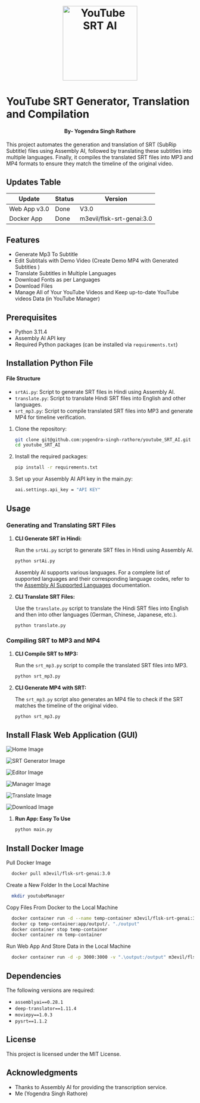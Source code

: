 <h1 align="center">
  <br>
  <a href="https://github.com/yogendra-singh-rathore/youtube_SRT_AI/"><img src="image/logo.jpg" width="200px" alt="YouTube SRT AI"></a>
</h1>

# YouTube SRT Generator, Translation and Compilation
<h4 align="center">By- Yogendra Singh Rathore</h4>

This project automates the generation and translation of SRT (SubRip Subtitle) files using Assembly AI, followed by translating these subtitles into multiple languages. Finally, it compiles the translated SRT files into MP3 and MP4 formats to ensure they match the timeline of the original video.

## Updates Table
| Update    | Status | Version |
| -------- | ------- | ------- |
| Web App v3.0 | Done | V3.0 |
| Docker App | Done | m3evil/flsk-srt-genai:3.0 |

## Features

- Generate Mp3 To Subtitle 
- Edit Subtitals with Demo Video (Create Demo MP4 with Generated Subtitles )
- Translate Subtitles in Multiple Languages
- Download Fonts as per Languages
- Download Files
- Manage All of Your YouTube Videos and Keep up-to-date YouTube videos Data (in YouTube Manager)

## Prerequisites

- Python 3.11.4
- Assembly AI API key
- Required Python packages (can be installed via `requirements.txt`)

## Installation Python File
#### File Structure

- `srtAi.py`: Script to generate SRT files in Hindi using Assembly AI.
- `translate.py`: Script to translate Hindi SRT files into English and other languages.
- `srt_mp3.py`: Script to compile translated SRT files into MP3 and generate MP4 for timeline verification.
  
1. Clone the repository:

    ```bash
    git clone git@github.com:yogendra-singh-rathore/youtube_SRT_AI.git
    cd youtube_SRT_AI
    ```

2. Install the required packages:

    ```bash
    pip install -r requirements.txt
    ```

3. Set up your Assembly AI API key in the main.py:

    ```bash
    aai.settings.api_key = "API KEY"
    ```

## Usage

### Generating and Translating SRT Files

1. **CLI Generate SRT in Hindi:**

    Run the `srtAi.py` script to generate SRT files in Hindi using Assembly AI.

    ```bash
    python srtAi.py
    ```

    Assembly AI supports various languages. For a complete list of supported languages and their corresponding language codes, refer to the [Assembly AI Supported Languages](https://www.assemblyai.com/docs/concepts/supported-languages) documentation.

2. **CLI Translate SRT Files:**

    Use the `translate.py` script to translate the Hindi SRT files into English and then into other languages (German, Chinese, Japanese, etc.).

    ```bash
    python translate.py
    ```

### Compiling SRT to MP3 and MP4

1. **CLI Compile SRT to MP3:**

    Run the `srt_mp3.py` script to compile the translated SRT files into MP3.

    ```bash
    python srt_mp3.py
    ```

2. **CLI Generate MP4 with SRT:**

    The `srt_mp3.py` script also generates an MP4 file to check if the SRT matches the timeline of the original video.

    ```bash
    python srt_mp3.py
    ```

  
## Install Flask Web Application (GUI)
![Home Image](image/homev.png)

![SRT Generator Image](image/srt_gen.png)

![Editor Image](image/editor.png)

![Manager Image](image/manager.png)

![Translate Image](image/translate.png)

![Download Image](image/download.png)

1. **Run App: Easy To Use**
    ```bash
    python main.py
    ```
## Install Docker Image
Pull Docker Image
  ```bash
    docker pull m3evil/flsk-srt-genai:3.0
  ```
Create a New Folder In the Local Machine
  ```bash
    mkdir youtubeManager
  ```
Copy Files From Docker to the Local Machine
  ```bash
    docker container run -d --name temp-container m3evil/flsk-srt-genai:3.0
    docker cp temp-container:app/output/. "./output"
    docker container stop temp-container
    docker container rm temp-container 
  ```
Run Web App And Store Data in the Local Machine
  ```bash
    docker container run -d -p 3000:3000 -v ".\output:/output" m3evil/flsk-srt-genai:3.0
  ```

## Dependencies

The following versions are required:

- `assemblyai==0.28.1`
- `deep-translator==1.11.4`
- `moviepy==1.0.3`
- `pysrt==1.1.2`

## License

This project is licensed under the MIT License.

## Acknowledgments

- Thanks to Assembly AI for providing the transcription service.
- Me (Yogendra Singh Rathore)
